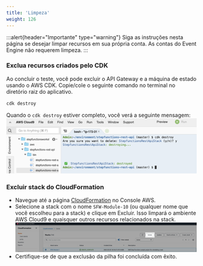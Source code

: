 ```yaml
---
title: 'Limpeza'
weight: 126
---
```


:::alert{header="Importante" type="warning"}
Siga as instruções nesta página se desejar limpar recursos em sua própria conta. As contas do Event Engine não requerem limpeza.
:::

### Exclua recursos criados pelo CDK

Ao concluir o teste, você pode excluir o API Gateway e a máquina de estado usando o AWS CDK. Copie/cole o seguinte comando no terminal no diretório raiz do aplicativo.

```bash
cdk destroy
```

Quando o `cdk destroy` estiver completo, você verá a seguinte mensagem:
![CDK Destroy](/static/img/module-10/cdk-destroy.png)

### Excluir stack do CloudFormation

- Navegue até a página [CloudFormation](https://console.aws.amazon.com/cloudformation/home) no Console AWS.
- Selecione a stack com o nome `SFW-Module-10` (ou qualquer nome que você escolheu para a stack) e clique em Excluir. Isso limpará o ambiente AWS Cloud9 e quaisquer outros recursos relacionados na stack.
  ![Supprimer la pile CloudFormation](/static/img/setup/setup-cloudformation-delete.png)
- Certifique-se de que a exclusão da pilha foi concluída com êxito.
